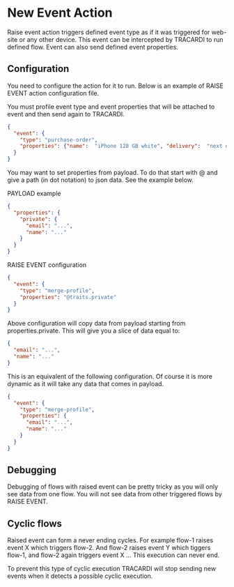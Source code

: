 # New Event Action

Raise event action triggers defined event type as if it was triggered for web-site or any other device.
This event can be intercepted by TRACARDI to run defined flow. Event can also send defined event properties.

## Configuration

You need to configure the action for it  to run. Below is an example of RAISE EVENT action configuration file.

You must profile event type and event properties that will be attached to event and then send again to TRACARDI.

```json
{
  "event": {
    "type": "purchase-order",
    "properties": {"name":  "iPhone 128 GB white", "delivery":  "next day"}
  }
}
```

You may want to set properties from payload. To do that start with @ and give a path (in dot notation) to json data. See the example below.

PAYLOAD example

```json
{
  "properties": {
    "private": {
      "email": "...",
      "name": "..."
    }
  }
}
```

RAISE EVENT configuration
```json
{
  "event": {
    "type": "merge-profile",
    "properties": "@traits.private"
  }
}
```

Above configuration will copy data from payload starting from properties.private. This will give you a slice of data equal to:

```json
{
  "email": "...",
  "name": "..."
}
```

This is an equivalent of the following configuration. Of course it is more dynamic as it will 
take any data that comes in payload. 

```json
{
  "event": {
    "type": "merge-profile",
    "properties": {
      "email": "...",
      "name": "..."
    }
  }
}
```

## Debugging

Debugging of flows with raised event can be pretty tricky as you will only see data from one flow.
You will not see data from other triggered flows by RAISE EVENT.

## Cyclic flows

Raised event can form a never ending cycles. For example flow-1 raises event X which triggers flow-2. And flow-2 raises event Y which tiggers flow-1, and flow-2 again triggers event X ... This execution can never end.

To prevent this type of cyclic execution TRACARDI will stop sending new events when it detects a possible cyclic execution.
